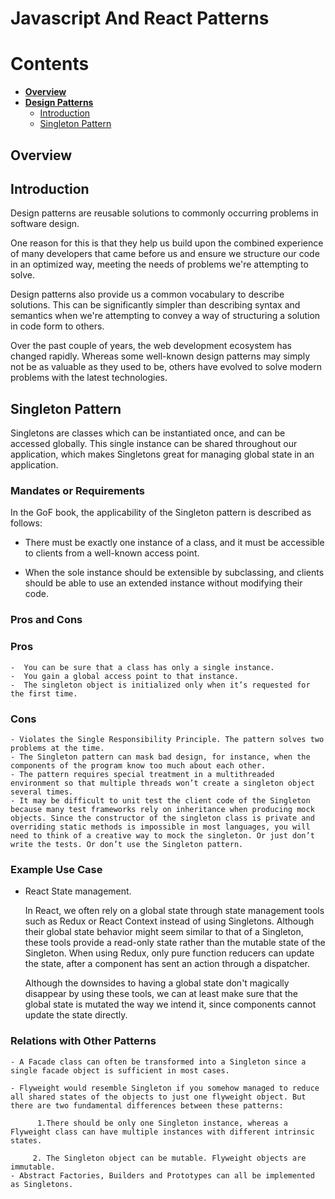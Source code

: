 # Javascript And React Patterns

# Contents

* **[Overview](#overview)**
* **[Design Patterns](#design)**
  - [Introduction](#design)
  - [Singleton Pattern](#singleton)



<a name="overview"></a>
## Overview
<a name="design"></a>
## Introduction
Design patterns are reusable solutions to commonly occurring problems in software design.

One reason for this is that they help us build upon the combined experience of many developers that came before us and ensure we structure our code in an optimized way, meeting the needs of problems we're attempting to solve.

Design patterns also provide us a common vocabulary to describe solutions. This can be significantly simpler than describing syntax and semantics when we're attempting to convey a way of structuring a solution in code form to others.

Over the past couple of years, the web development ecosystem has changed rapidly. Whereas some well-known design patterns may simply not be as valuable as they used to be, others have evolved to solve modern problems with the latest technologies.

<a name="singleton"></a>
## Singleton Pattern
Singletons are classes which can be instantiated once, and can be accessed globally. This single instance can be shared throughout our application, which makes Singletons great for managing global state in an application.




### Mandates or Requirements
In the GoF book, the applicability of the Singleton pattern is described as follows:

  -  There must be exactly one instance of a class, and it must be accessible to clients from    a   well-known access point.

  - When the sole instance should be extensible by subclassing, and clients should be able to use an extended instance without modifying their code.

### Pros and Cons

### Pros
    -  You can be sure that a class has only a single instance.
    -  You gain a global access point to that instance.
    -  The singleton object is initialized only when it’s requested for the first time.


### Cons
    - Violates the Single Responsibility Principle. The pattern solves two problems at the time.
    - The Singleton pattern can mask bad design, for instance, when the components of the program know too much about each other.
    - The pattern requires special treatment in a multithreaded environment so that multiple threads won’t create a singleton object several times.
    - It may be difficult to unit test the client code of the Singleton because many test frameworks rely on inheritance when producing mock objects. Since the constructor of the singleton class is private and overriding static methods is impossible in most languages, you will need to think of a creative way to mock the singleton. Or just don’t write the tests. Or don’t use the Singleton pattern.


### Example Use Case
  - React State management.

    In React, we often rely on a global state through state management tools such as Redux or React Context instead of using Singletons. Although their global state behavior might seem similar to that of a Singleton, these tools provide a read-only state rather than the mutable state of the Singleton. When using Redux, only pure function reducers can update the state, after a component has sent an action through a dispatcher.

    Although the downsides to having a global state don't magically disappear by using these tools, we can at least make sure that the global state is mutated the way we intend it, since components cannot update the state directly.


### Relations with Other Patterns
    - A Facade class can often be transformed into a Singleton since a single facade object is sufficient in most cases.

    - Flyweight would resemble Singleton if you somehow managed to reduce all shared states of the objects to just one flyweight object. But there are two fundamental differences between these patterns:

          1.There should be only one Singleton instance, whereas a Flyweight class can have multiple instances with different intrinsic states.

         2. The Singleton object can be mutable. Flyweight objects are immutable.
    - Abstract Factories, Builders and Prototypes can all be implemented as Singletons.



